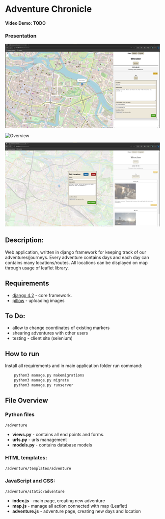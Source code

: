 # Adventure Chronicle
#### Video Demo: TODO
### Presentation

![Adding new location](presentation1.png)

![Overview](presentation2.png)

![editing location](presentation3.png)

## Description:
Web application, written in django framework for keeping track of our adventures/journeys. Every adventure contains days and each day can contains many locations/routes. All locations can be displayed on map through usage of leaflet library.

## Requirements
* [django 4.2](https://www.djangoproject.com/) - core framework.
* [pillow](https://pypi.org/project/Pillow/) - uploading images

## To Do:
* allow to change coordinates of existing markers
* shearing adventures with other users
* testing - client site (selenium)

## How to run

Install all requirements and in main application folder run command:

        python3 manage.py makemigrations
        python3 manage.py migrate
        python3 manage.py runserver

## File Overview

### Python files
```
/adventure
```
* **views.py** - contains all end points and forms. 
* **urls.py** - urls management   
* **models.py** - contains database models 

### HTML templates:
```
/adventure/templates/adventure
```
### JavaScript and CSS:
```
/adventure/static/adventure
```
* **index.js** - main page, creating new adventure
* **map.js** - manage all action connected with map (Leaflet)
* **adventure.js** - adventure page, creating new days and location 